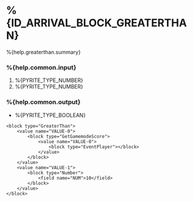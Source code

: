 # %{ID_ARRIVAL_BLOCK_GREATERTHAN}

%{help.greaterthan.summary}

### %{help.common.input}

1. %{PYRITE_TYPE_NUMBER}
2. %{PYRITE_TYPE_NUMBER}

### %{help.common.output}

-   %{PYRITE_TYPE_BOOLEAN}

```
<block type="GreaterThan">
    <value name="VALUE-0">
        <block type="GetGamemodeScore">
            <value name="VALUE-0">
                <block type="EventPlayer"></block>
            </value>
        </block>
    </value>
    <value name="VALUE-1">
        <block type="Number">
            <field name="NUM">10</field>
        </block>
    </value>
</block>
```